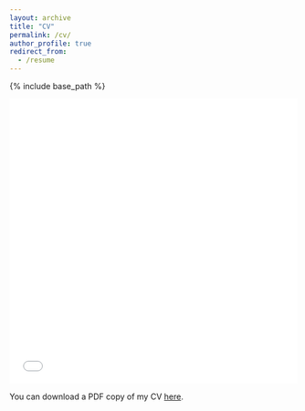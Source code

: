 ```yaml
---
layout: archive
title: "CV"
permalink: /cv/
author_profile: true
redirect_from:
  - /resume
---
```


{% include base_path %}

<iframe src="/files/porter_cv.pdf" width="100%" height="500" frameborder="no" border="0" marginwidth="0" marginheight="0"></iframe>

You can download a PDF copy of my CV [here](/files/porter_cv_08.20.pdf).
